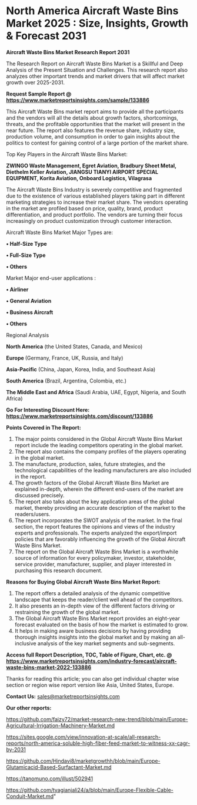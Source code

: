 # North America Aircraft Waste Bins Market 2025 : Size, Insights, Growth & Forecast 2031

<strong>Aircraft Waste Bins Market Research Report 2031</strong>

The Research Report on Aircraft Waste Bins Market is a Skillful and Deep Analysis of the Present Situation and Challenges. This research report also analyzes other important trends and market drivers that will affect market growth over 2025-2031.

<strong>Request Sample Report @ <a href=https://www.marketreportsinsights.com/sample/133886>https://www.marketreportsinsights.com/sample/133886</a></strong>

This Aircraft Waste Bins market report aims to provide all the participants and the vendors will all the details about growth factors, shortcomings, threats, and the profitable opportunities that the market will present in the near future. The report also features the revenue share, industry size, production volume, and consumption in order to gain insights about the politics to contest for gaining control of a large portion of the market share.

Top Key Players in the Aircraft Waste Bins Market:

<strong>ZWINGO Waste Management, Egret Aviation, Bradbury Sheet Metal, Diethelm Keller Aviation, JIANGSU TIANYI AIRPORT SPECIAL EQUIPMENT, Korita Aviation, Onboard Logistics, Vilagrasa</strong>

The Aircraft Waste Bins Industry is severely competitive and fragmented due to the existence of various established players taking part in different marketing strategies to increase their market share. The vendors operating in the market are profiled based on price, quality, brand, product differentiation, and product portfolio. The vendors are turning their focus increasingly on product customization through customer interaction.

Aircraft Waste Bins Market Major Types are:

<strong>• Half-Size Type

• Full-Size Type

• Others</strong>

Market Major end-user applications :

<strong>• Airliner

• General Aviation

• Business Aircraft

• Others</strong>

Regional Analysis

</u><strong><b>North America</b></strong> (the United States, Canada, and Mexico)

<strong><b>Europe </b></strong>(Germany, France, UK, Russia, and Italy)

<strong><b>Asia-Pacific</b></strong> (China, Japan, Korea, India, and Southeast Asia)

<strong><b>South America</b></strong> (Brazil, Argentina, Colombia, etc.)

<strong><b>The Middle East and Africa</b></strong> (Saudi Arabia, UAE, Egypt, Nigeria, and South Africa)

<strong>Go For Interesting Discount Here: <a href=https://www.marketreportsinsights.com/discount/133886>https://www.marketreportsinsights.com/discount/133886</a></strong>

<strong>Points Covered in The Report:</strong>
<ol>
  <li>The major points considered in the Global Aircraft Waste Bins Market report include the leading competitors operating in the global market.</li>
  <li>The report also contains the company profiles of the players operating in the global market.</li>
  <li>The manufacture, production, sales, future strategies, and the technological capabilities of the leading manufacturers are also included in the report.</li>
  <li>The growth factors of the Global Aircraft Waste Bins Market are explained in-depth, wherein the different end-users of the market are discussed precisely.</li>
  <li>The report also talks about the key application areas of the global market, thereby providing an accurate description of the market to the readers/users.</li>
  <li>The report incorporates the SWOT analysis of the market. In the final section, the report features the opinions and views of the industry experts and professionals. The experts analyzed the export/import policies that are favorably influencing the growth of the Global Aircraft Waste Bins Market.</li>
  <li>The report on the Global Aircraft Waste Bins Market is a worthwhile source of information for every policymaker, investor, stakeholder, service provider, manufacturer, supplier, and player interested in purchasing this research document.</li>
</ol>
<strong>Reasons for Buying Global Aircraft Waste Bins Market Report:</strong>

<ol>
  <li>The report offers a detailed analysis of the dynamic competitive landscape that keeps the reader/client well ahead of the competitors.</li>
  <li>It also presents an in-depth view of the different factors driving or restraining the growth of the global market.</li>
  <li>The Global Aircraft Waste Bins Market report provides an eight-year forecast evaluated on the basis of how the market is estimated to grow.</li>
  <li>It helps in making aware business decisions by having providing thorough insights insights into the global market and by making an all-inclusive analysis of the key market segments and sub-segments.</li>
</ol>
<strong>Access full Report Description, TOC, Table of Figure, Chart, etc. @ <a href=https://www.marketreportsinsights.com/industry-forecast/aircraft-waste-bins-market-2022-133886>https://www.marketreportsinsights.com/industry-forecast/aircraft-waste-bins-market-2022-133886</a></strong>


Thanks for reading this article; you can also get individual chapter wise section or region wise report version like Asia, United States, Europe.

<strong>Contact Us:</strong>
sales@marketreportsinsights.com

<strong>Our other reports:</strong>

<a href=https://github.com/faizy72/market-research-new-trend/blob/main/Europe-Agricultural-Irrigation-Machinery-Market.md>https://github.com/faizy72/market-research-new-trend/blob/main/Europe-Agricultural-Irrigation-Machinery-Market.md</a>

<a href=https://sites.google.com/view/innovation-at-scale/all-research-reports/north-america-soluble-high-fiber-feed-market-to-witness-xx-cagr-by-2031>https://sites.google.com/view/innovation-at-scale/all-research-reports/north-america-soluble-high-fiber-feed-market-to-witness-xx-cagr-by-2031</a>

<a href=https://github.com/Hindavi8/marketgrowthh/blob/main/Europe-Glutamicacid-Based-Surfactant-Market.md>https://github.com/Hindavi8/marketgrowthh/blob/main/Europe-Glutamicacid-Based-Surfactant-Market.md</a>

<a href=https://tanomuno.com/illust/502941>https://tanomuno.com/illust/502941</a>

<a href=https://github.com/tyagianjali24/a/blob/main/Europe-Flexible-Cable-Conduit-Market.md>https://github.com/tyagianjali24/a/blob/main/Europe-Flexible-Cable-Conduit-Market.md</a>"
